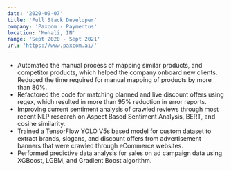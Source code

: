 ```yaml
---
date: '2020-09-07'
title: 'Full Stack Developer'
company: 'Paxcom - Paymentus'
location: 'Mohali, IN'
range: 'Sept 2020 - Sept 2021'
url: 'https://www.paxcom.ai/'
---
```


- Automated the manual process of mapping similar products, and competitor products, which helped the company onboard new clients. Reduced the time required for manual mapping of products by more than 80%.
- Refactored the code for matching planned and live discount offers using regex, which resulted in more than 95% reduction in error reports.
- Improving current sentiment analysis of crawled reviews through most recent NLP research on Aspect Based Sentiment Analysis, BERT, and cosine similarity.
- Trained a TensorFlow YOLO V5s based model for custom dataset to extract brands, slogans, and discount offers from advertisement banners that were crawled through eCommerce websites.
- Performed predictive data analysis for sales on ad campaign data using XGBoost, LGBM, and Gradient Boost algorithm.

